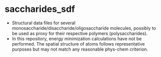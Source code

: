 # saccharides_sdf
- Structural data files for several monosaccharide/disaccharide/oligosaccharide molecules, possibly to be used as proxy for their respective polymers (polysaccharides).
- In this repository, energy minimization calculations have not be performed. The spatial structure of atoms follows representative purposes but may not match any reasonable phys-chem criterion.
